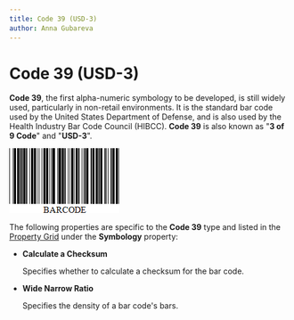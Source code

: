 ```yaml
---
title: Code 39 (USD-3)
author: Anna Gubareva
---
```

# Code 39 (USD-3)

**Code 39**, the first alpha-numeric symbology to be developed, is still widely used, particularly in non-retail environments. It is the standard bar code used by the United States Department of Defense, and is also used by the Health Industry Bar Code Council (HIBCC). **Code 39** is also known as "**3 of 9 Code**" and "**USD-3**".

![](../../../../../images/eurd-win-bar-code-code-39.png)

The following properties are specific to the **Code 39** type and listed in the [Property Grid](../../report-designer-tools/ui-panels/property-grid.md) under the **Symbology** property:

* **Calculate a Checksum**

    Specifies whether to calculate a checksum for the bar code.

* **Wide Narrow Ratio**

    Specifies the density of a bar code's bars.